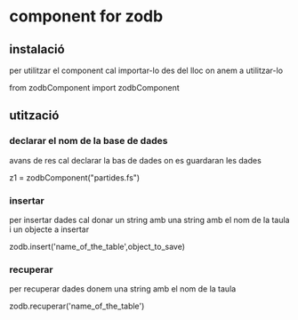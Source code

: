 # component for zodb
## instalació 
<p>per utilitzar el component cal importar-lo des del lloc on anem a utilitzar-lo </p>
<p>from zodbComponent import zodbComponent</p>
<h2>utització</h2> 

<h3>declarar el nom de la base de dades </h3>
<p>avans de res cal declarar la bas de dades on es guardaran les dades  
</p>
<p>z1 = zodbComponent("partides.fs") 
</p>

<h3>insertar </h3>
<p>per insertar dades cal donar un string amb  una string amb el nom de la taula i un objecte a insertar 
</p>
<p>zodb.insert('name_of_the_table',object_to_save) 
</p>


<h3>recuperar</h3>
<p>per recuperar dades donem una string amb el nom de la taula
</p>
<p>zodb.recuperar('name_of_the_table') </p>


